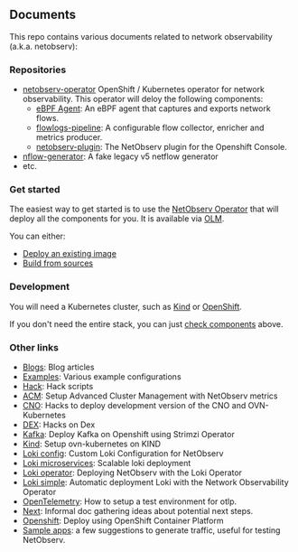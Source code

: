 ## Documents
This repo contains various documents related to network observability (a.k.a. netobserv):

### Repositories
* [netobserv-operator](https://github.com/netobserv/network-observability-operator)
    OpenShift / Kubernetes operator for network observability.
    This operator will deloy the following components:
    * [eBPF Agent](https://github.com/netobserv/netobserv-ebpf-agent): An eBPF agent that captures and exports network flows.
    * [flowlogs-pipeline](https://github.com/netobserv/flowlogs-pipeline): A configurable flow collector, enricher and metrics producer.
    * [netobserv-plugin](https://github.com/netobserv/network-observability-console-plugin):
    The NetObserv plugin for the Openshift Console.
* [nflow-generator](https://github.com/netobserv/nflow-generator):
A fake legacy v5 netflow generator
* etc.

### Get started
The easiest way to get started is to use the [NetObserv Operator](https://github.com/netobserv/network-observability-operator) that will deploy all the components for you. It is available via [OLM](https://operatorhub.io/operator/netobserv-operator).

You can either:
- [Deploy an existing image](https://github.com/netobserv/network-observability-operator#deploy-an-existing-image)
- [Build from sources](https://github.com/netobserv/network-observability-operator#build--push--deploy)

### Development

You will need a Kubernetes cluster, such as [Kind](./kind.md) or [OpenShift](./openshift.md).

If you don't need the entire stack, you can just [check components](#repositories) above.

### Other links

- [Blogs](./blogs/index.md): Blog articles
- [Examples](./examples/): Various example configurations
- [Hack](./hack/): Hack scripts
- [ACM](./acm.md): Setup Advanced Cluster Management with NetObserv metrics
- [CNO](./hack_cno.md): Hacks to deploy development version of the CNO and OVN-Kubernetes
- [DEX](./hack_dex.md): Hacks on Dex
- [Kafka](./kafka.md): Deploy Kafka on Openshift using Strimzi Operator
- [Kind](./kind.md): Setup ovn-kubernetes on KIND
- [Loki config](./loki_config.md): Custom Loki Configuration for NetObserv
- [Loki microservices](./loki_microservices.md): Scalable loki deployment
- [Loki operator](./loki_operator.md): Deploying NetObserv with the Loki Operator
- [Loki simple](./loki_simple.md): Automatic deployment Loki with the Network Observability Operator
- [OpenTelemetry](./OpenTelemetry.md): How to setup a test environment for otlp.
- [Next](./next.md): Informal doc gathering ideas about potential next steps.
- [Openshift](./openshift.md): Deploy using OpenShift Container Platform
- [Sample apps](./sample_apps.md): a few suggestions to generate traffic, useful for testing NetObserv.
